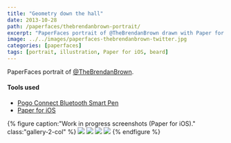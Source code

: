 ```yaml
---
title: "Geometry down the hall"
date: 2013-10-28
path: /paperfaces/thebrendanbrown-portrait/
excerpt: "PaperFaces portrait of @TheBrendanBrown drawn with Paper for iOS on an iPad."
image: ../../images/paperfaces-thebrendanbrown-twitter.jpg
categories: [paperfaces]
tags: [portrait, illustration, Paper for iOS, beard]
---
```


PaperFaces portrait of [@TheBrendanBrown](https://twitter.com/TheBrendanBrown).

#### Tools used

- [Pogo Connect Bluetooth Smart Pen](https://www.amazon.com/gp/product/B009K448L4/ref=as_li_ss_tl?ie=UTF8&camp=1789&creative=390957&creativeASIN=B009K448L4&linkCode=as2&tag=mademist-20)
- [Paper for iOS](https://paper.bywetransfer.com/)

{% figure caption:"Work in progress screenshots (Paper for iOS)." class:"gallery-2-col" %}
[![](../../images/paperfaces-thebrendanbrown-process-1-750.jpg)](../../images/paperfaces-thebrendanbrown-process-1-lg.jpg)
[![](../../images/paperfaces-thebrendanbrown-process-2-750.jpg)](../../images/paperfaces-thebrendanbrown-process-2-lg.jpg)
[![](../../images/paperfaces-thebrendanbrown-process-3-750.jpg)](../../images/paperfaces-thebrendanbrown-process-3-lg.jpg)
[![](../../images/paperfaces-thebrendanbrown-process-4-750.jpg)](../../images/paperfaces-thebrendanbrown-process-4-lg.jpg)
{% endfigure %}
